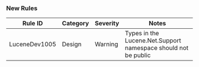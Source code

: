 ### New Rules

 Rule ID       | Category | Severity | Notes
---------------|----------|----------|-----------------------------------------------------------------------------------------------------------------------------------------------------------
 LuceneDev1005 | Design   | Warning  | Types in the Lucene.Net.Support namespace should not be public
